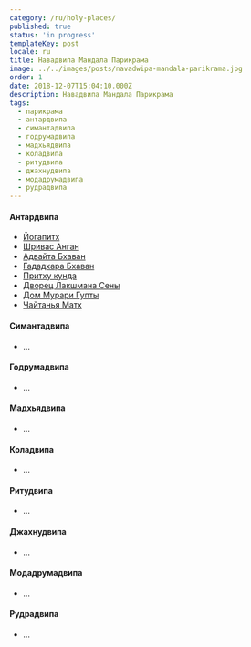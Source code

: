 ```yaml
---
category: /ru/holy-places/
published: true
status: 'in progress'
templateKey: post
locale: ru
title: Навадвипа Мандала Парикрама
image: ../../images/posts/navadwipa-mandala-parikrama.jpg
order: 1
date: 2018-12-07T15:04:10.000Z
description: Навадвипа Мандала Парикрама
tags:
  - парикрама
  - антардвипа
  - симантадвипа
  - годрумадвипа
  - мадхьядвипа
  - коладвипа
  - ритудвипа
  - джахнудвипа
  - модадрумадвипа
  - рудрадвипа
---
```

<tbd locale="ru" url="mailto:haribol@mayapur.live"></tbd>

#### Антардвипа
  - [Йогапитх](/ru/yogapith)
  - [Шривас Анган](ru/srivas-angan)
  - [Адвайта Бхаван](ru/advaita-bhavan)
  - [Гададхара Бхаван](/ru/gadadhara-bhavan)
  - [Притху кунда](/ru/prithu-kunda)
  - [Дворец Лакшмана Сены](/ru/lakshmana-sena-palace)
  - [Дом Мурари Гупты](/ru/murari-gupta-house)
  - [Чайтанья Матх](/ru/chaitanya-math)

#### Симантадвипа
  - ...

#### Годрумадвипа
  - ...

#### Мадхьядвипа
  - ...

#### Коладвипа
  - ...

#### Ритудвипа
  - ...

#### Джахнудвипа
  - ...

#### Модадрумадвипа
  - ...

#### Рудрадвипа
  - ...
